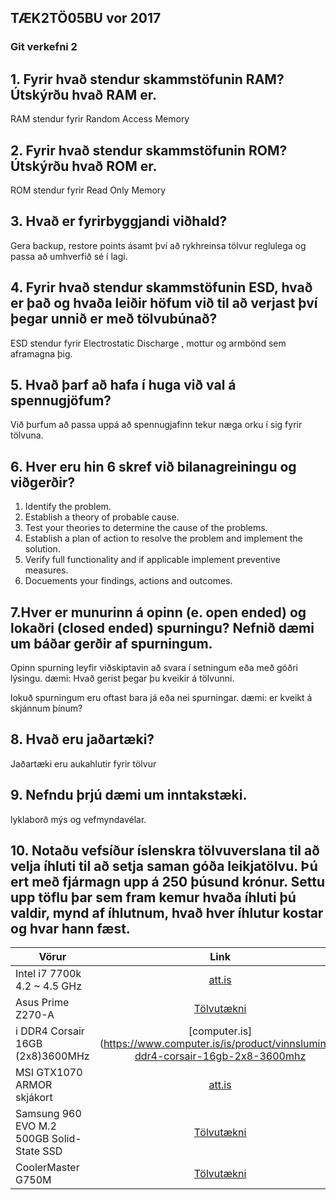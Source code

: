 
## TÆK2TÖ05BU vor 2017

### Git verkefni 2

## 1. Fyrir hvað stendur skammstöfunin RAM? Útskýrðu hvað RAM er.
RAM stendur fyrir Random Access Memory 

## 2. Fyrir hvað stendur skammstöfunin ROM? Útskýrðu hvað ROM er.
ROM stendur fyrir Read Only Memory 

## 3. Hvað er fyrirbyggjandi viðhald?
Gera backup, restore points ásamt því að rykhreinsa tölvur reglulega og passa að umhverfið sé í lagi.

## 4. Fyrir hvað stendur skammstöfunin ESD, hvað er það og hvaða leiðir höfum við til að verjast því þegar unnið er með tölvubúnað?

ESD stendur fyrir Electrostatic Discharge , mottur og armbönd sem aframagna þig.

## 5. Hvað þarf að hafa í huga við val á spennugjöfum?
Við þurfum að passa uppá að spennugjafinn tekur næga orku í sig fyrir tölvuna.

## 6. Hver eru hin 6 skref við bilanagreiningu og viðgerðir?
1. Identify the problem.
2. Establish a theory of probable cause.
3. Test your theories to determine the cause of the problems.
4. Establish a plan of action to resolve the problem and implement the solution.
5. Verify full functionality and if applicable implement preventive measures.
6. Docuements your findings, actions and outcomes.

## 7.Hver er munurinn á opinn (e. open ended) og lokaðri (closed ended) spurningu? Nefnið dæmi um báðar gerðir af spurningum.

Opinn spurning leyfir viðskiptavin að  svara í setningum eða með góðri lýsingu.
dæmi: Hvað gerist þegar þu kveikir á tölvunni.

lokuð spurningum eru oftast bara já eða nei spurningar.
dæmi: er kveikt á skjánnum þínum?

## 8. Hvað eru jaðartæki?
Jaðartæki eru aukahlutir fyrir tölvur

## 9. Nefndu þrjú dæmi um inntakstæki.
lyklaborð mýs og vefmyndavélar.

## 10. Notaðu vefsíður íslenskra tölvuverslana til að velja íhluti til að setja saman góða leikjatölvu. Þú ert með fjármagn upp á 250 þúsund krónur. Settu upp töflu þar sem fram kemur hvaða íhluti þú valdir, mynd af íhlutnum, hvað hver íhlutur kostar og hvar hann fæst.

| Vörur         | Link                                                 |    Verð    |
| ------------- |:-------------------------------------------------------:| ----------:|
| Intel i7 7700k 4.2 ~ 4.5 GHz | [att.is](https://www.att.is/product/intel-core-i7-7700k-orgjorvi) | 45.900 kr. |
| Asus Prime Z270-A | [Tölvutækni](http://tolvutaekni.is/product_info.php?products_id=3288)  |   32.900 kr.  |
| i DDR4 Corsair 16GB (2x8)3600MHz | [computer.is](https://www.computer.is/is/product/vinnsluminni-ddr4-corsair-16gb-2x8-3600mhz  |  29.990 kr |
|MSI GTX1070 ARMOR skjákort | [att.is](https://www.att.is/product/msi-gtx1070-armor-skjakort) | 62.950 kr |
| Samsung 960 EVO M.2 500GB Solid-State SSD | [Tölvutækni](http://tolvutaekni.is/product_info.php?products_id=3308) | 35.900.kr |
| CoolerMaster G750M | [Tölvutækni](http://tolvutaekni.is/product_info.php?cPath=28_38&products_id=3191) | 19.990kr. |
